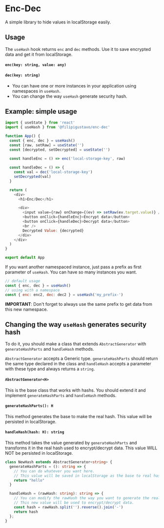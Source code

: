 # Enc-Dec

A simple library to hide values in localStorage easily.

## Usage

The `useHash` hook returns `enc` and `dec` methods. Use it to save encrypted data and get it from localStorage.

#### `enc(key: string, value: any)`

#### `dec(key: string)`

- You can have one or more instances in your application using namespaces in `useHash`.
- You can change the way `useHash` generate security hash.


## Example: simple usage

```js
import { useState } from 'react'
import { useHash } from '@filipigustavo/enc-dec'

function App() {
  const { enc, dec } = useHash()
  const [raw, setRaw] = useState('')
  const [decrypted, setDecrypted] = useState('')
  
  const handleEnc = () => enc('local-storage-key', raw)

  const handleDec = () => {
    const val = dec('local-storage-key')
    setDecrypted(val)
  }

  return (
    <div>
      <h1>Enc/Dec</h1>

      <div>
        <input value={raw} onChange={(ev) => setRaw(ev.target.value)} />
        <button onClick={handleEnc}>Encrypt data</button>
        <button onClick={handleDec}>Decrypt data</button>
        <br />
        Decrypted Value: {decrypted}
      </div>
    </div>
  )
}

export default App
```

If you want another namespaced instance, just pass a prefix as first parameter of `useHash`. You can have so many instances you want.

```js
// default usage
const { enc, dec } = useHash()
// using with a namespace
const { enc: enc2, dec: dec2 } = useHash('my_prefix-')
```

**IMPORTANT**: Don't forget to always use the same prefix to get data from this new namespace.

## Changing the way `useHash` generates security hash

To do it, you should make a class that extends `AbstractGenerator` with `generateHashParts` and `handleHash` methods.

`AbstractGenerator` accepts a Generic type. `generateHashParts` should return the same type declared in the class and `handleHash` accepts a parameter with these type and always returns a `string`.

#### `AbstractGenerator<H>`

This is the base class that works with hashs. You should extend it and implement `generateHashParts` and `handleHash` methods.

#### `generateHashParts(): H`

This method generates the base to make the real hash. This value will be persisted in localStorage.

#### `handleHash(hash: H): string`

This method takes the value generated by `generateHashParts` and transforms it in the real hash used to encrypt/decrypt data. This value WILL NOT be persisted in localStorage.

```ts
class NewHash extends AbstractGenerator<string> {
  generateHashParts = (): string => {
    // You can do whatever you want here.
    // This value will be saved in localStorage as the base to real hash.
    return "hello"
  }

  handleHash = (rawHash: string): string => {
    // You can modify the rawHash the way you want to generate the real hash.
    // This new value will be used to encrypt/decrypt data.
    const hash = rawHash.split('').reverse().join('-')
    return hash
  };
}
```